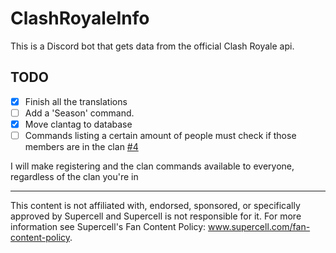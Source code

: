 # ClashRoyaleInfo

This is a Discord bot that gets data from the official Clash Royale api.

## TODO
- [x] Finish all the translations
- [ ] Add a 'Season' command.
- [X] Move clantag to database
- [ ] Commands listing a certain amount of people must check if those members are in the clan [#4](/../../issues/4#issuecomment-656353194)

I will make registering and the clan commands available to everyone, regardless of the clan you're in<br />
<hr />

This content is not affiliated with, endorsed, sponsored, or specifically approved by Supercell and Supercell is not responsible for it. For more information see Supercell's Fan Content Policy: www.supercell.com/fan-content-policy.
